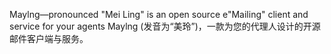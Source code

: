 Maylng—pronounced "Mei Ling" is an open source e"Mailing" client and service for your agents
Maylng (发音为“美玲”)，一款为您的代理人设计的开源邮件客户端与服务。

